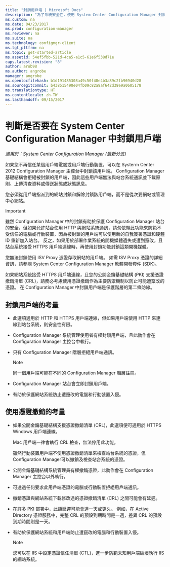 ```yaml
---
title: "封鎖用戶端 | Microsoft Docs"
description: "為了系統安全性，使用 System Center Configuration Manager 封鎖用戶端存取。"
ms.custom: na
ms.date: 04/23/2017
ms.prod: configuration-manager
ms.reviewer: na
ms.suite: na
ms.technology: configmgr-client
ms.tgt_pltfrm: na
ms.topic: get-started-article
ms.assetid: 54ef5fbb-521d-4ca5-a1c5-61e6f538d71e
caps.latest.revision: "8"
author: arob98
ms.author: angrobe
manager: angrobe
ms.openlocfilehash: b1d191485308a49c50f48e4b3a89c2fb96940d28
ms.sourcegitcommit: b438515490e04fb09c82a8af642d38e9a0605178
ms.translationtype: HT
ms.contentlocale: zh-TW
ms.lasthandoff: 09/15/2017
---
```

# <a name="determine-whether-to-block-clients-in-system-center-configuration-manager"></a>判斷是否要在 System Center Configuration Manager 中封鎖用戶端

*適用於：System Center Configuration Manager (最新分支)*

如果您不再信任某個用戶端電腦或用戶端行動裝置，可以在 Systerm Center 2012 Configuration Manager 主控台中封鎖該用戶端。 Configuration Manager 基礎結構會拒絕被封鎖的用戶端，因此這些用戶端無法與站台系統通訊並下載原則、上傳清查資料或傳送狀態或狀態訊息。  

 您必須從用戶端指派到的網站封鎖和解除封鎖該用戶端，而不是從次要網站或管理中心網站。  

> [!IMPORTANT]  
>  雖然 Configuration Manager 中的封鎖有助於保護 Configuration Manager 站台的安全，但如果允許站台使用 HTTP 與網站系統通訊，請勿依賴此功能來防範不受信任的電腦或行動裝置，因為被封鎖的用戶端可以使用新的自我簽署憑證和硬體 ID 重新加入站台。 反之，如果用於部署作業系統的開機媒體遺失或遭到竄改，且站台系統接受 HTTPS 用戶端連線時，再使用封鎖功能封鎖這類開機媒體。  

 您無法封鎖使用 ISV Proxy 憑證存取網站的用戶端。 如需 ISV Proxy 憑證的詳細資訊，請參閱 System Center Configuration Manager 軟體開發套件 (SDK)。  

 如果網站系統接受 HTTPS 用戶端連線，且您的公開金鑰基礎結構 (PKI) 支援憑證撤銷清單 (CRL)，請務必考慮使用憑證撤銷作為主要防禦機制以防止可能遭竄改的憑證。 在 Configuration Manager 中封鎖用戶端是保護階層的第二條防線。  

##  <a name="BKMK_Block_vs_CRL"></a> 封鎖用戶端的考量  

-   此選項適用於 HTTP 和 HTTPS 用戶端連線，但如果用戶端使用 HTTP 來連線到站台系統，則安全性有限。  

-   Configuration Manager 系統管理使用者有權封鎖用戶端，且此動作會在 Configuration Manager 主控台中執行。  

-   只有 Configuration Manager 階層拒絕用戶端通訊。  

    > [!NOTE]  
    >  同一個用戶端可能在不同的 Configuration Manager 階層註冊。  

-   Configuration Manager 站台會立即封鎖用戶端。  

-   有助於保護網站系統防止遭竄改的電腦和行動裝置入侵。  

## <a name="considerations-for-using-certificate-revocation"></a>使用憑證撤銷的考量  

-   如果公開金鑰基礎結構支援憑證撤銷清單 (CRL)，此選項便可適用於 HTTPS Windows 用戶端連線。  

     Mac 用戶端一律會執行 CRL 檢查，無法停用此功能。  

     雖然行動裝置用戶端不使用憑證撤銷清單來檢查站台系統的憑證，但 Configuration Manager可以撤銷及檢查站台系統的憑證。  

-   公開金鑰基礎結構系統管理員有權撤銷憑證，此動作會在 Configuration Manager 主控台以外執行。  

-   可透過任何要求此用戶端憑證的電腦或行動裝置拒絕用戶端通訊。  

-   撤銷憑證與網站系統下載修改過的憑證撤銷清單 (CRL) 之間可能會有延遲。  

-   在許多 PKI 部署中，此類延遲可能會達一天或更久。 例如，在 Active Directory 憑證服務中，完整 CRL 的預設到期時間是一週，差異 CRL 的預設到期時間則是一天。  

-   有助於保護網站系統和用戶端防止遭竄改的電腦和行動裝置入侵。  

    > [!NOTE]  
    >  您可以在 IIS 中設定憑證信任清單 (CTL)，進一步防範未知用戶端破壞執行 IIS 的網站系統。  
